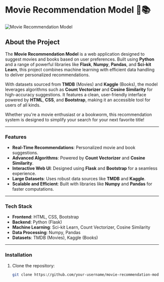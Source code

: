 # Movie Recommendation Model 🎥📚  

![Movie Recommendation Model](https://via.placeholder.com/1200x400.png?text=Movie+Recommendation+Model)  

## About the Project  

The **Movie Recommendation Model** is a web application designed to suggest movies and books based on user preferences. Built using **Python** and a range of powerful libraries like **Flask**, **Numpy**, **Pandas**, and **Sci-kit Learn**, this project combines machine learning with efficient data handling to deliver personalized recommendations.

With datasets sourced from **TMDB** (Movies) and **Kaggle** (Books), the model leverages algorithms such as **Count Vectorizer** and **Cosine Similarity** for high-accuracy suggestions. It features a clean, user-friendly interface powered by **HTML**, **CSS**, and **Bootstrap**, making it an accessible tool for users of all kinds.  

Whether you're a movie enthusiast or a bookworm, this recommendation system is designed to simplify your search for your next favorite title!  

---

### Features  

- **Real-Time Recommendations**: Personalized movie and book suggestions.
- **Advanced Algorithms**: Powered by **Count Vectorizer** and **Cosine Similarity**.
- **Interactive Web UI**: Designed using **Flask** and **Bootstrap** for a seamless experience.
- **Large Datasets**: Uses robust data sources like **TMDB** and **Kaggle**.
- **Scalable and Efficient**: Built with libraries like **Numpy** and **Pandas** for faster computations.  

---

### Tech Stack  

- **Frontend**: HTML, CSS, Bootstrap  
- **Backend**: Python (Flask)  
- **Machine Learning**: Sci-kit Learn, Count Vectorizer, Cosine Similarity  
- **Data Processing**: Numpy, Pandas  
- **Datasets**: TMDB (Movies), Kaggle (Books)  

---

### Installation  

1. Clone the repository:  
   ```bash
   git clone https://github.com/your-username/movie-recommendation-model.git
